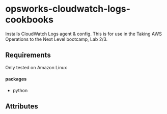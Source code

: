 opsworks-cloudwatch-logs-cookbooks
=============

Installs CloudWatch Logs agent & config. This is for use in the Taking AWS Operations to the Next Level bootcamp, Lab 2/3.

Requirements
------------
Only tested on Amazon Linux

#### packages
- python

Attributes
----------
